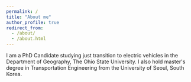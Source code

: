 ```yaml
---
permalink: /
title: "About me"
author_profile: true
redirect_from: 
  - /about/
  - /about.html
---
```


I am a PhD Candidate studying just transition to electric vehicles in the Department of Geography, The Ohio State University. I also hold master's degree in Transportation Engineering from the University of Seoul, South Korea.